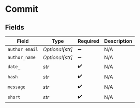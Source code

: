 # Commit


## Fields

| Field              | Type               | Required           | Description        |
| ------------------ | ------------------ | ------------------ | ------------------ |
| `author_email`     | *Optional[str]*    | :heavy_minus_sign: | N/A                |
| `author_name`      | *Optional[str]*    | :heavy_minus_sign: | N/A                |
| `date_`            | *str*              | :heavy_check_mark: | N/A                |
| `hash`             | *str*              | :heavy_check_mark: | N/A                |
| `message`          | *str*              | :heavy_check_mark: | N/A                |
| `short`            | *str*              | :heavy_check_mark: | N/A                |